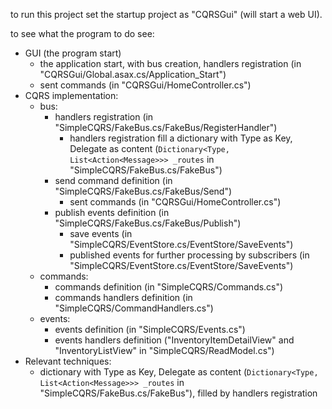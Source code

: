 to run this project set the startup project as "CQRSGui" (will start a web UI).

to see what the program to do see:
- GUI (the program start)
  - the application start, with bus creation, handlers registration (in "CQRSGui/Global.asax.cs/Application_Start")
  - sent commands (in "CQRSGui/HomeController.cs")
- CQRS implementation:
  - bus:
    - handlers registration (in "SimpleCQRS/FakeBus.cs/FakeBus/RegisterHandler")
      - handlers registration fill a dictionary with Type as Key, Delegate as content (```Dictionary<Type, List<Action<Message>>> _routes``` in "SimpleCQRS/FakeBus.cs/FakeBus")
    - send command definition (in "SimpleCQRS/FakeBus.cs/FakeBus/Send")
      - sent commands (in "CQRSGui/HomeController.cs")
    - publish events definition (in "SimpleCQRS/FakeBus.cs/FakeBus/Publish")
      - save events (in "SimpleCQRS/EventStore.cs/EventStore/SaveEvents")
      - published events for further processing by subscribers (in "SimpleCQRS/EventStore.cs/EventStore/SaveEvents")
  - commands:
    - commands definition (in "SimpleCQRS/Commands.cs")
    - commands handlers definition (in "SimpleCQRS/CommandHandlers.cs")
  - events:
    - events definition (in "SimpleCQRS/Events.cs")
    - events handlers definition ("InventoryItemDetailView" and "InventoryListView" in "SimpleCQRS/ReadModel.cs")
- Relevant techniques:
  - dictionary with Type as Key, Delegate as content (```Dictionary<Type, List<Action<Message>>> _routes``` in "SimpleCQRS/FakeBus.cs/FakeBus"), filled by handlers registration 
